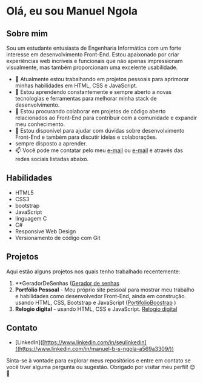 # Olá, eu sou Manuel Ngola

## Sobre mim
Sou um estudante entusiasta de Engenharia Informática com um forte interesse em desenvolvimento Front-End. Estou apaixonado por criar experiências web incríveis e funcionais que não apenas 
impressionam visualmente, mas também proporcionam uma excelente usabilidade.

- 🔭 Atualmente estou trabalhando em projetos pessoais para aprimorar minhas habilidades em HTML, CSS e JavaScript.
- 🌱 Estou aprendendo constantemente e sempre aberto a novas tecnologias e ferramentas para melhorar minha stack de desenvolvimento.
- 👯 Estou procurando colaborar em projetos de código aberto relacionados ao Front-End para contribuir com a comunidade e expandir meu conhecimento.
- 💬 Estou disponível para ajudar com dúvidas sobre desenvolvimento Front-End e também para discutir ideias e colaborações.
- sempre disposto a aprender.
- 📫 Você pode me contatar pelo meu [e-mail](alluciinantengola@gmail.com) ou  [e-mail](misterdevemah@gmail.com) e através das redes sociais listadas abaixo.

## Habilidades
- HTML5
- CSS3
- bootstrap
- JavaScript
- linguagem C
- C#
- Responsive Web Design
- Versionamento de código com Git

## Projetos
Aqui estão alguns projetos nos quais tenho trabalhado recentemente:

1. **GeradorDeSenhas ([Gerador de senhas](https://github.com/ManuelNgola/GeradorDeSenhas)
2. **Portfólio Pessoal** - Meu próprio site pessoal para mostrar meu trabalho e habilidades como desenvolvedor Front-End, ainda em construção.
 usando HTML, CSS, Bootstrap e JavaScript ([PortifolioBoostrap](https://github.com/ManuelNgola/PortifolioBoostrap) )
4. **Relogio digital** -  usando HTML, CSS e JavaScript. [Relogio digital](https://github.com/ManuelNgola/DigitalClock)

## Contato
- [LinkedIn]([https://www.linkedin.com/in/seulinkedin]((https://www.linkedin.com/in/manuel-b-s-ngola-a569a3309/))

Sinta-se à vontade para explorar meus repositórios e entre em contato se você tiver alguma pergunta ou sugestão. Obrigado por visitar meu perfil! 😊🚀

<!---
ManuelNgola/ManuelNgola is a ✨ special ✨ repository because its `README.md` (this file) appears on your GitHub profile.
You can click the Preview link to take a look at your changes.
--->
